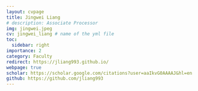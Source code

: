 ```yaml
---
layout: cvpage
title: Jingwei Liang
# description: Associate Processor
img: jingwei.jpeg
cv: jingwei_liang # name of the yml file
toc:
  sidebar: right
importance: 2
category: Faculty
redirect: https://jliang993.github.io/
webpage: true
scholar: https://scholar.google.com/citations?user=aaIkvG0AAAAJ&hl=en
github: https://github.com/jliang993
---
```

